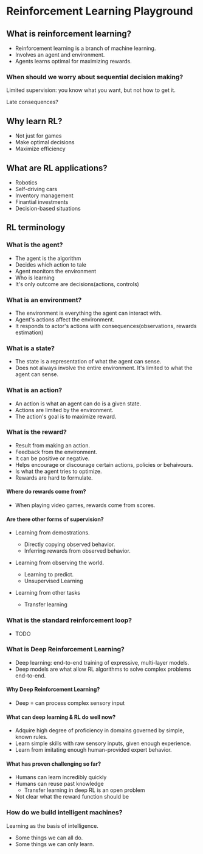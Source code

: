 # Reinforcement Learning Playground

## What is reinforcement learning?

- Reinforcement learning is a branch of machine learning.
- Involves an agent and environment.
- Agents learns optimal for maximizing rewards.

### When should we worry about sequential decision making?

Limited supervision: you know what you want, but not how to get it.

Late consequences?

## Why learn RL?

- Not just for games
- Make optimal decisions
- Maximize efficiency

## What are RL applications?

- Robotics
- Self-driving cars
- Inventory management
- Finantial investments
- Decision-based situations

## RL terminology

### What is the agent?

- The agent is the algorithm
- Decides which action to tale
- Agent monitors the environment
- Who is learning
- It's only outcome are decisions(actions, controls)

### What is an environment?

- The environment is everything the agent can interact with.
- Agent's actions affect the environment.
- It responds to actor's actions with consequences(observations, rewards estimation)

### What is a state?

- The state is a representation of what the agent can sense.
- Does not always involve the entire environment. It's limited to what the agent can sense.

### What is an action?

- An action is what an agent can do is a given state.
- Actions are limited by the environment.
- The action's goal is to maximize reward.

### What is the reward?

- Result from making an action.
- Feedback from the environment.
- It can be positive or negative.
- Helps encourage or discourage certain actions, policies or behaivours.
- Is what the agent tries to optimize.
- Rewards are hard to formulate.

#### Where do rewards come from?

- When playing video games, rewards come from scores.

#### Are there other forms of supervision?

- Learning from demostrations.
    - Directly copying observed behavior.
    - Inferring rewards from observed behavior.
    
- Learning from observing the world.
    - Learning to predict.
    - Unsupervised Learning
    
- Learning from other tasks
    - Transfer learning
    

### What is the standard reinforcement loop?

- TODO

### What is Deep Reinforcement Learning?

- Deep learning: end-to-end training of expressive, multi-layer models.
- Deep models are what allow RL algorithms to solve complex problems end-to-end.

#### Why Deep Reinforcement Learning?

- Deep = can process complex sensory input

#### What can deep learning & RL do well now?

- Adquire high degree of proficiency in domains governed by simple, known rules.
- Learn simple skills with raw sensory inputs, given enough experience.
- Learn from imitating enough human-provided expert behavior.

#### What has proven challenging so far?

- Humans can learn incredibly quickly
- Humans can reuse past knowledge
    - Transfer learning in deep RL is an open problem
- Not clear what the reward function should be


### How do we build intelligent machines?

Learning as the basis of intelligence.

- Some things we can all do.
- Some things we can only learn. 




